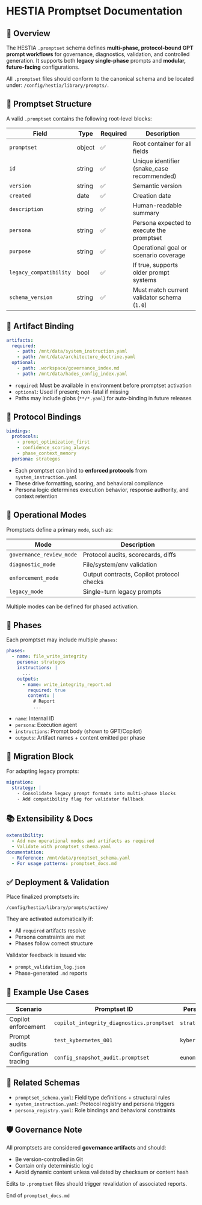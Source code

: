 # HESTIA Promptset Documentation

## 📘 Overview

The HESTIA `.promptset` schema defines **multi-phase, protocol-bound GPT prompt workflows** for governance, diagnostics, validation, and controlled generation. It supports both **legacy single-phase** prompts and **modular, future-facing** configurations.

All `.promptset` files should conform to the canonical schema and be located under: `/config/hestia/library/prompts/`.


## 🧱 Promptset Structure

A valid `.promptset` contains the following root-level blocks:

| Field              | Type     | Required | Description |
|-------------------|----------|----------|-------------|
| `promptset`        | object   | ✅        | Root container for all fields |
| `id`               | string   | ✅        | Unique identifier (snake_case recommended) |
| `version`          | string   | ✅        | Semantic version |
| `created`          | date     | ✅        | Creation date |
| `description`      | string   | ✅        | Human-readable summary |
| `persona`          | string   | ✅        | Persona expected to execute the promptset |
| `purpose`          | string   | ✅        | Operational goal or scenario coverage |
| `legacy_compatibility` | bool | ✅        | If true, supports older prompt systems |
| `schema_version`   | string   | ✅        | Must match current validator schema (`1.0`) |


## 📂 Artifact Binding

```yaml
artifacts:
  required:
    - path: /mnt/data/system_instruction.yaml
    - path: /mnt/data/architecture_doctrine.yaml
  optional:
    - path: .workspace/governance_index.md
    - path: /mnt/data/hades_config_index.yaml
````

* `required`: Must be available in environment before promptset activation
* `optional`: Used if present; non-fatal if missing
* Paths may include globs (`**/*.yaml`) for auto-binding in future releases


## 🔐 Protocol Bindings

```yaml
bindings:
  protocols:
    - prompt_optimization_first
    - confidence_scoring_always
    - phase_context_memory
  persona: strategos
```

* Each promptset can bind to **enforced protocols** from `system_instruction.yaml`
* These drive formatting, scoring, and behavioral compliance
* Persona logic determines execution behavior, response authority, and context retention


## 🚦 Operational Modes

Promptsets define a primary `mode`, such as:

| Mode                     | Description                               |
| ------------------------ | ----------------------------------------- |
| `governance_review_mode` | Protocol audits, scorecards, diffs        |
| `diagnostic_mode`        | File/system/env validation                |
| `enforcement_mode`       | Output contracts, Copilot protocol checks |
| `legacy_mode`            | Single-turn legacy prompts                |

Multiple modes can be defined for phased activation.


## 🔁 Phases

Each promptset may include multiple `phases`:

```yaml
phases:
  - name: file_write_integrity
    persona: strategos
    instructions: |
      ...
    outputs:
      - name: write_integrity_report.md
        required: true
        content: |
          # Report
          ...
```

* `name`: Internal ID
* `persona`: Execution agent
* `instructions`: Prompt body (shown to GPT/Copilot)
* `outputs`: Artifact names + content emitted per phase


## 🧰 Migration Block

For adapting legacy prompts:

```yaml
migration:
  strategy: |
    - Consolidate legacy prompt formats into multi-phase blocks
    - Add compatibility flag for validator fallback
```


## 📚 Extensibility & Docs

```yaml
extensibility:
  - Add new operational modes and artifacts as required
  - Validate with promptset_schema.yaml
documentation:
  - Reference: /mnt/data/promptset_schema.yaml
  - For usage patterns: promptset_docs.md
```


## ✅ Deployment & Validation

Place finalized promptsets in:

```
/config/hestia/library/prompts/active/
```

They are activated automatically if:

* All `required` artifacts resolve
* Persona constraints are met
* Phases follow correct structure

Validator feedback is issued via:

* `prompt_validation_log.json`
* Phase-generated `.md` reports


## 🧪 Example Use Cases

| Scenario              | Promptset ID                              | Persona      |
| --------------------- | ----------------------------------------- | ------------ |
| Copilot enforcement   | `copilot_integrity_diagnostics.promptset` | `strategos`  |
| Prompt audits         | `test_kybernetes_001`                     | `kybernetes` |
| Configuration tracing | `config_snapshot_audit.promptset`         | `eunomia`    |


## 📎 Related Schemas

* `promptset_schema.yaml`: Field type definitions + structural rules
* `system_instruction.yaml`: Protocol registry and persona triggers
* `persona_registry.yaml`: Role bindings and behavioral constraints


## 🛡 Governance Note

All promptsets are considered **governance artifacts** and should:

* Be version-controlled in Git
* Contain only deterministic logic
* Avoid dynamic content unless validated by checksum or content hash

Edits to `.promptset` files should trigger revalidation of associated reports.


End of `promptset_docs.md`